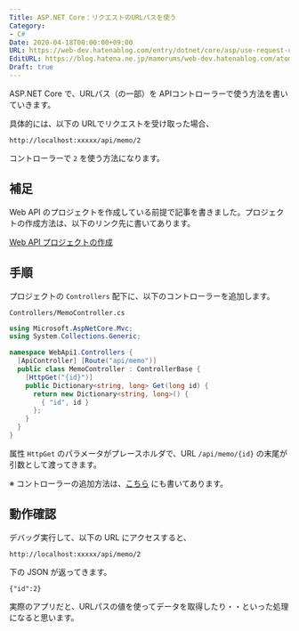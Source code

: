 ```yaml
---
Title: ASP.NET Core：リクエストのURLパスを使う
Category:
- C#
Date: 2020-04-18T00:00:00+09:00
URL: https://web-dev.hatenablog.com/entry/dotnet/core/asp/use-request-url-path
EditURL: https://blog.hatena.ne.jp/mamorums/web-dev.hatenablog.com/atom/entry/26006613546780126
Draft: true
---
```


ASP.NET Core で、URLパス（の一部）を APIコントローラーで使う方法を書いていきます。

具体的には、以下の URLでリクエストを受け取った場合、

```
http://localhost:xxxxx/api/memo/2
```

コントローラーで `2` を使う方法になります。


## 補足
Web API のプロジェクトを作成している前提で記事を書きました。プロジェクトの作成方法は、以下のリンク先に書いてあります。

[Web API プロジェクトの作成](/entry/dotnet/core/asp/create-web-api-project)


## 手順
プロジェクトの `Controllers` 配下に、以下のコントローラーを追加します。

`Controllers/MemoController.cs`

```cs
using Microsoft.AspNetCore.Mvc;
using System.Collections.Generic;

namespace WebApi1.Controllers {
  [ApiController] [Route("api/memo")]  
  public class MemoController : ControllerBase {
    [HttpGet("{id}")]
    public Dictionary<string, long> Get(long id) {
      return new Dictionary<string, long>() {
        { "id", id }
      };
    }
  }
}
```

属性 `HttpGet` のパラメータがプレースホルダで、URL `/api/memo/{id}` の末尾が引数として渡ってきます。

※ コントローラーの追加方法は、[こちら](/entry/dotnet/core/asp/return-json-response) にも書いてあります。


## 動作確認
デバッグ実行して、以下の URL にアクセスすると、

```
http://localhost:xxxxx/api/memo/2
```

下の JSON が返ってきます。

```
{"id":2}
```

実際のアプリだと、URLパスの値を使ってデータを取得したり・・といった処理になると思います。
